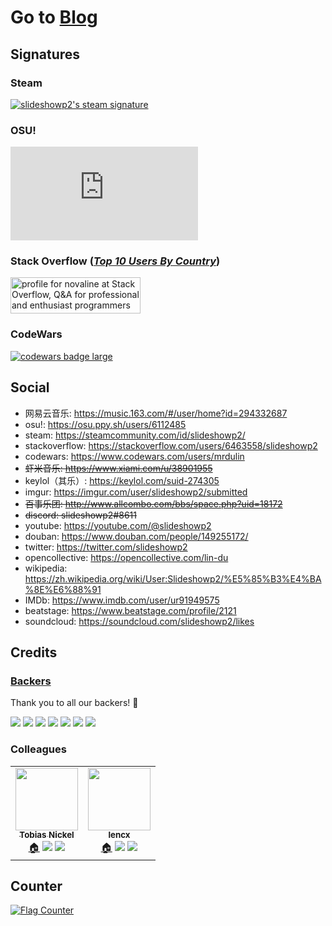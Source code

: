 # Go to [Blog](https://github.com/mrdulin/blog/issues)

## Signatures

### Steam

<a href="http://www.steamsignature.com"><img src="https://www.steamsignature.com/card/0/76561198142513329.png" alt="slideshowp2's steam signature"/></a>

### OSU!

![osu](https://osusig.lolico.moe/sig.php?colour=yellow&uname=slideshowp2&mode=3&pp=1&countryrank&flagstroke&darkheader&darktriangles&xpbar)

### Stack Overflow (*[Top 10 Users By Country](https://data.stackexchange.com/stackoverflow/query/1521890/top-10-users-by-country?CountryName=china)*)

<a href="https://stackoverflow.com/users/6463558/novaline">
<img src="https://stackoverflow.com/users/flair/6463558.png" width="208" height="58" alt="profile for novaline at Stack Overflow, Q&amp;A for professional and enthusiast programmers" title="profile for novaline at Stack Overflow, Q&amp;A for professional and enthusiast programmers">
</a>

### CodeWars

 <a target="_blank" href="https://www.codewars.com/users/mrdulin"><img src="https://www.codewars.com/users/mrdulin/badges/large" alt="codewars badge large" /></a>


## Social

- 网易云音乐: https://music.163.com/#/user/home?id=294332687
- osu!: https://osu.ppy.sh/users/6112485
- steam: https://steamcommunity.com/id/slideshowp2/
- stackoverflow: https://stackoverflow.com/users/6463558/slideshowp2
- codewars: https://www.codewars.com/users/mrdulin
- <del>虾米音乐: https://www.xiami.com/u/38901955</del>
- keylol（其乐）: https://keylol.com/suid-274305
- imgur: https://imgur.com/user/slideshowp2/submitted
- <del>百事乐团: http://www.allcombo.com/bbs/space.php?uid=18172</del>
- <del>discord: slideshowp2#8611</del>
- youtube: https://youtube.com/@slideshowp2
- douban: https://www.douban.com/people/149255172/
- twitter: https://twitter.com/slideshowp2
- opencollective: https://opencollective.com/lin-du
- wikipedia: https://zh.wikipedia.org/wiki/User:Slideshowp2/%E5%85%B3%E4%BA%8E%E6%88%91
- IMDb: https://www.imdb.com/user/ur91949575
- beatstage: https://www.beatstage.com/profile/2121
- soundcloud: https://soundcloud.com/slideshowp2/likes

## Credits

### [Backers](https://opencollective.com/slideshowp2#backer)

Thank you to all our backers! 🙏

<!-- <a href="https://opencollective.com/slideshowp2#backers" target="_blank"><img src="https://opencollective.com/slideshowp2/backers.svg?width=890"></a> -->
<a href="https://opencollective.com/slideshowp2/backer/0/website?requireActive=false" target="_blank"><img src="https://opencollective.com/slideshowp2/backer/0/avatar.svg?requireActive=false"></a>
<a href="https://opencollective.com/slideshowp2/backer/1/website?requireActive=false" target="_blank"><img src="https://opencollective.com/slideshowp2/backer/1/avatar.svg?requireActive=false"></a>
<a href="https://opencollective.com/slideshowp2/backer/2/website?requireActive=false" target="_blank"><img src="https://opencollective.com/slideshowp2/backer/2/avatar.svg?requireActive=false"></a>
<a href="https://opencollective.com/slideshowp2/backer/3/website?requireActive=false" target="_blank"><img src="https://opencollective.com/slideshowp2/backer/3/avatar.svg?requireActive=false"></a>
<a href="https://opencollective.com/slideshowp2/backer/4/website?requireActive=false" target="_blank"><img src="https://opencollective.com/slideshowp2/backer/4/avatar.svg?requireActive=false"></a>
<a href="https://opencollective.com/slideshowp2/backer/5/website?requireActive=false" target="_blank"><img src="https://opencollective.com/slideshowp2/backer/5/avatar.svg?requireActive=false"></a>
<a href="https://opencollective.com/slideshowp2#backers" target="_blank"><img src="https://images.opencollective.com/static/images/become_backer.svg"></a>


### Colleagues

<table>
  <tr>
    <td align="center"><a href="http://www.shiffman.net"><img src="https://avatars0.githubusercontent.com/u/4189801?v=4" width="100px;" alt=""/><br /><sub><b>Tobias Nickel</b></sub><br />
     <a href="http://tnickel.de/" title="Tobias Nickel">🏠</a> 
     <a href="https://www.npmjs.com/~nickeltobias" title="npm"><img src="https://avatars0.githubusercontent.com/u/6078720?s=16&v=4" /></a>
     <a href="https://github.com/TobiasNickel" title="github"><img src="https://avatars1.githubusercontent.com/u/9919?s=16&v=4" /></a>
   </td>
   <td align="center"><a href="https://z.nofwl.com/#/">
     <img src="https://avatars.githubusercontent.com/u/16164244?v=4" width="100px;" alt=""/><br /><sub><b>lencx</b></sub><br />
     <a href="https://z.nofwl.com/#/" title="lencx">🏠</a>
     <a href="https://www.npmjs.com/~l8n" title="npm"><img src="https://avatars0.githubusercontent.com/u/6078720?s=16&v=4" /></a>
     <a href="https://github.com/lencx" title="github"><img src="https://avatars1.githubusercontent.com/u/9919?s=16&v=4" /></a>
   </td>
 </tr>
</table>

## Counter

<a href="https://info.flagcounter.com/ab0j"><img src="https://s11.flagcounter.com/count2/ab0j/bg_FFFFFF/txt_000000/border_CCCCCC/columns_6/maxflags_50/viewers_0/labels_1/pageviews_1/flags_0/percent_0/" alt="Flag Counter" border="0"></a>


